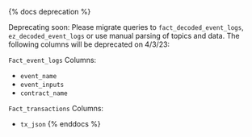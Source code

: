 {% docs deprecation %}

Deprecating soon: Please migrate queries to `fact_decoded_event_logs`, `ez_decoded_event_logs` or use manual parsing of topics and data. The following columns will be deprecated on 4/3/23:

`Fact_event_logs` Columns:
- `event_name`
- `event_inputs`
- `contract_name`

`Fact_transactions` Columns:
- `tx_json`
{% enddocs %}

